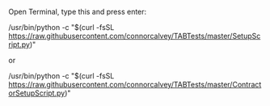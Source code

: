 Open Terminal, type this and press enter:

/usr/bin/python -c "$(curl -fsSL https://raw.githubusercontent.com/connorcalvey/TABTests/master/SetupScript.py)"

or

/usr/bin/python -c "$(curl -fsSL https://raw.githubusercontent.com/connorcalvey/TABTests/master/ContractorSetupScript.py)"
